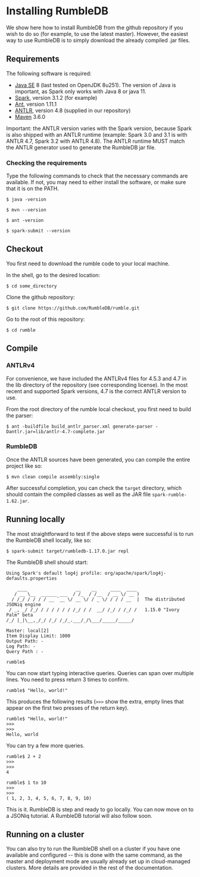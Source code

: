 # Installing RumbleDB

We show here how to install RumbleDB from the github repository if you wish to do so (for example, to use the latest master). However, the easiest way to use RumbleDB is to simply download the already compiled .jar files.

## Requirements

The following software is required:

- [Java SE](http://www.oracle.com/technetwork/java/javase/downloads/index.html) 8 (last tested on OpenJDK 8u251). The version of Java is important, as Spark only works with Java 8 or java 11.
- [Spark](https://spark.apache.org/), version 3.1.2 (for example)
- [Ant](http://www.ant.org/), version 1.11.1
- [ANTLR](http://www.ant.org/), version 4.8 (supplied in our repository)
- [Maven](https://maven.apache.org/) 3.6.0

Important: the ANTLR version varies with the Spark version, because Spark is also shipped with an ANTLR runtime (example: Spark 3.0 and 3.1 is with ANTLR 4.7, Spark 3.2 with ANTLR 4.8). The ANTLR runtime MUST match the ANTLR generator used to generate the RumbleDB jar file.

### Checking the requirements

Type the following commands to check that the necessary commands are available. If not, you may need to either install the software, or make sure that it is on the PATH.

    $ java -version
    
    $ mvn --version

    $ ant -version

    $ spark-submit --version

## Checkout

You first need to download the rumble code to your local machine.

In the shell, go to the desired location:

    $ cd some_directory
    
Clone the github repository:
    
    $ git clone https://github.com/RumbleDB/rumble.git
    
Go to the root of this repository:

    $ cd rumble
    
## Compile

### ANTLRv4

For convenience, we have included the ANTLRv4 files for 4.5.3 and 4.7 in the lib directory of the repository (see corresponding license). In the most recent and supported Spark versions, 4.7 is the correct ANTLR version to use.

From the root directory of the rumble local checkout, you first need to build the parser:

    $ ant -buildfile build_antlr_parser.xml generate-parser -Dantlr.jar=lib/antlr-4.7-complete.jar
    
### RumbleDB

Once the ANTLR sources have been generated, you can compile the entire project like so:

    $ mvn clean compile assembly:single
    
After successful completion, you can check the `target` directory, which should contain the compiled classes as well as the JAR file `spark-rumble-1.62.jar`.
    
## Running locally

The most straightforward to test if the above steps were successful is to run the RumbleDB shell locally, like so:

    $ spark-submit target/rumbledb-1.17.0.jar repl

The RumbleDB shell should start:

    Using Spark's default log4j profile: org/apache/spark/log4j-defaults.properties

        ____                  __    __     ____  ____ 
       / __ \__  ______ ___  / /_  / /__  / __ \/ __ )
      / /_/ / / / / __ `__ \/ __ \/ / _ \/ / / / __  |  The distributed JSONiq engine
     / _, _/ /_/ / / / / / / /_/ / /  __/ /_/ / /_/ /   1.15.0 "Ivory Palm" beta
    /_/ |_|\__,_/_/ /_/ /_/_.___/_/\___/_____/_____/  

    Master: local[2]
    Item Display Limit: 1000
    Output Path: -
    Log Path: -
    Query Path : -

    rumble$
    
You can now start typing interactive queries. Queries can span over multiple lines. You need to press return 3 times to confirm.
    
    rumble$ "Hello, world!"

This produces the following results (`>>>` show the extra, empty lines that appear on the first two presses of the return key).

    rumble$ "Hello, world!"
    >>> 
    >>> 
    Hello, world
    
You can try a few more queries.
    
    rumble$ 2 + 2
    >>> 
    >>> 
    4
    
    rumble$ 1 to 10
    >>> 
    >>> 
    ( 1, 2, 3, 4, 5, 6, 7, 8, 9, 10)
    
This is it. RumbleDB is step and ready to go locally. You can now move on to a JSONiq tutorial. A RumbleDB tutorial will also follow soon.

## Running on a cluster

You can also try to run the RumbleDB shell on a cluster if you have one available and configured -- this is done with the same command, as the master and deployment mode are usually already set up in cloud-managed clusters. More details are provided in the rest of the documentation.
